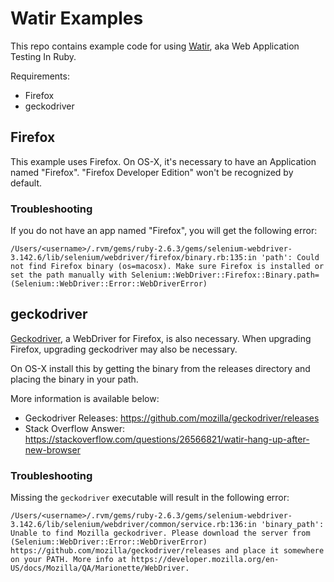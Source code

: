 # Watir Examples

This repo contains example code for using [Watir](http://watir.com/), aka Web Application Testing In Ruby.

Requirements:

* Firefox
* geckodriver

## Firefox

This example uses Firefox. On OS-X, it's necessary to have an Application named "Firefox". "Firefox Developer Edition" won't be recognized by default.

### Troubleshooting

If you do not have an app named "Firefox", you will get the following error:

`/Users/<username>/.rvm/gems/ruby-2.6.3/gems/selenium-webdriver-3.142.6/lib/selenium/webdriver/firefox/binary.rb:135:in 'path': Could not find Firefox binary (os=macosx). Make sure Firefox is installed or set the path manually with Selenium::WebDriver::Firefox::Binary.path= (Selenium::WebDriver::Error::WebDriverError)`

## geckodriver

[Geckodriver](https://github.com/mozilla/geckodriver), a WebDriver for Firefox, is also necessary. When upgrading Firefox, upgrading geckodriver may also be necessary.

On OS-X install this by getting the binary from the releases directory and placing the binary in your path.

More information is available below:

* Geckodriver Releases: https://github.com/mozilla/geckodriver/releases
* Stack Overflow Answer: https://stackoverflow.com/questions/26566821/watir-hang-up-after-new-browser

### Troubleshooting

Missing the `geckodriver` executable will result in the following error:

`/Users/<username>/.rvm/gems/ruby-2.6.3/gems/selenium-webdriver-3.142.6/lib/selenium/webdriver/common/service.rb:136:in 'binary_path': Unable to find Mozilla geckodriver. Please download the server from (Selenium::WebDriver::Error::WebDriverError)
https://github.com/mozilla/geckodriver/releases and place it somewhere on your PATH.
More info at https://developer.mozilla.org/en-US/docs/Mozilla/QA/Marionette/WebDriver.`